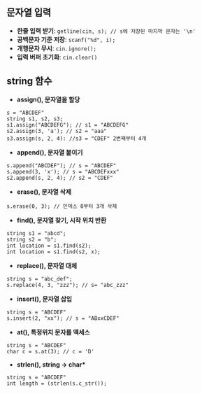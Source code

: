 ## 문자열 입력

- **한줄 입력 받기**: `getline(cin, s); // s에 저장된 마지막 문자는 '\n'`
- **공백문자 기준 저장**: `scanf("%d", i);`
- **개행문자 무시**: `cin.ignore();`
- **입력 버퍼 초기화**: `cin.clear()`

## string 함수
- **assign(), 문자열을 할당**
```
s = "ABCDEF"
string s1, s2, s3;
s1.assign("ABCDEFG"); // s1 = "ABCDEFG"
s2.assign(3, 'a'); // s2 = "aaa"
s3.assign(s, 2, 4): //s3 = "CDEF" 2번째부터 4개  
```
- **append(), 문자열 붙이기**
```
s.append("ABCDEF"); // s = "ABCDEF"
s.append(3, 'x'); // s = "ABCDEFxxx"
s2.append(s, 2, 4); // s2 = "CDEF"
```
- **erase(), 문자열 삭제**
```
s.erase(0, 3); // 인덱스 0부터 3개 삭제
```
- **find(), 문자열 찾기, 시작 위치 반환**
```
string s1 = "abcd";
string s2 = "b";
int location = s1.find(s2);
int location = s1.find(s2, x);
```
- **replace(), 문자열 대체**
```
string s = "abc_def";
s.replace(4, 3, "zzz"); // s= "abc_zzz"
```
- **insert(), 문자열 삽입**
```
string s = "ABCDEF"
s.insert(2, "xx"); // s = "ABxxCDEF"
```
- **at(), 특정위치 문자를 엑세스**
```
string s = "ABCDEF"
char c = s.at(3); // c = 'D'
```
- **strlen(), string -> char\***
```
string s = "ABCDEF"
int length = (strlen(s.c_str());
```
